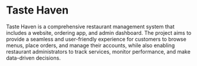 # Taste Haven
 Taste Haven is a comprehensive restaurant management system that includes a website, ordering app, and admin dashboard. The project aims to provide a seamless and user-friendly experience for customers to browse menus, place orders, and manage their accounts, while also enabling restaurant administrators to track services, monitor performance, and make data-driven decisions.
